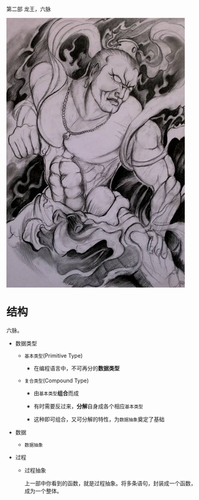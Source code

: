 第二部 龙王，六脉

![第二部 龙王，六脉](/ig/2.png)



结构
============================

六脉。

- 数据类型

  - `基本类型`(Primitive Type)

    - 在编程语言中，不可再分的**数据类型**

  - `复合类型`(Compound Type)

    - 由`基本类型`**组合**而成

    - 有时需要反过来，**分解**自身成各个相应`基本类型`

    - 这种即可组合，又可分解的特性，为`数据抽象`奠定了基础

- 数据

  - `数据抽象`

- 过程

  - 过程抽象

    上一部中你看到的函数，就是过程抽象。将多条语句，封装成一个函数，成为一个整体。
